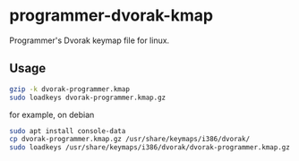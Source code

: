 # programmer-dvorak-kmap

Programmer's Dvorak keymap file for linux.

## Usage

```bash
gzip -k dvorak-programmer.kmap
sudo loadkeys dvorak-programmer.kmap.gz
```

for example, on debian

```bash
sudo apt install console-data
cp dvorak-programmer.kmap.gz /usr/share/keymaps/i386/dvorak/
sudo loadkeys /usr/share/keymaps/i386/dvorak/dvorak-programmer.kmap.gz
```